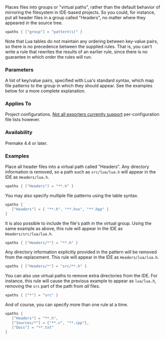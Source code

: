 Places files into groups or "virtual paths", rather than the default behavior of mirroring the filesystem in IDE-based projects. So you could, for instance, put all header files in a group called "Headers", no matter where they appeared in the source tree.

```lua
vpaths { ["group"] = "pattern(s)" }
```

Note that Lua tables do not maintain any ordering between key-value pairs, so there is no precedence between the supplied rules. That is, you can't write a rule that rewrites the results of an earlier rule, since there is no guarantee in which order the rules will run.

### Parameters ###

A list of key/value pairs, specified with Lua's standard syntax, which map file patterns to the group in which they should appear. See the examples below for a more complete explanation.

### Applies To ###

Project configurations. [Not all exporters currently support](Feature-Matrix.md) per-configuration file lists however.

### Availability ###

Premake 4.4 or later.

### Examples ###

Place all header files into a virtual path called "Headers". Any directory information is removed, so a path such as `src/lua/lua.h` will appear in the IDE as `Headers/lua.h`.

```lua
vpaths { ["Headers"] = "**.h" }
```

You may also specify multiple file patterns using the table syntax.

```lua
vpaths {
   ["Headers"] = { "**.h", "**.hxx", "**.hpp" }
}
```

It is also possible to include the file's path in the virtual group. Using the same example as above, this rule will appear in the IDE as `Headers/src/lua/lua.h`.

```lua
vpaths { ["Headers/*"] = "**.h" }
```

Any directory information explicitly provided in the pattern will be removed from the replacement. This rule will appear in the IDE as `Headers/lua/lua.h`.

```lua
vpaths { ["Headers/*"] = "src/**.h" }
```

You can also use virtual paths to remove extra directories from the IDE. For instance, this rule will cause the previous example to appear as `lua/lua.h`, removing the `src` part of the path from *all* files.

```lua
vpaths { ["*"] = "src" }
```

And of course, you can specify more than one rule at a time.

```lua
vpaths {
   ["Headers"] = "**.h",
   ["Sources/*"] = {"**.c", "**.cpp"},
   ["Docs"] = "**.txt"
}
```
